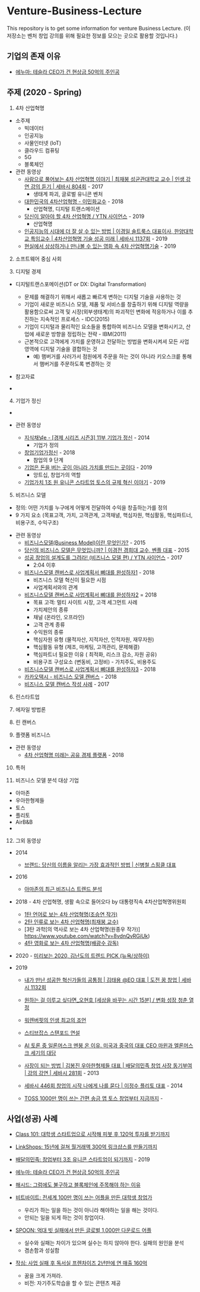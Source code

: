 # Venture-Business-Lecture
This repository is to get some information for venture Business Lecture. 
(이 저장소는 벤처 창업 강의를 위해 필요한 정보를 모으는 곳으로 활용할 것입니다.)

## 기업의 존재 이유

  + [에누마: 테슬라 CEO가 건 현상금 50억의 주인공](https://www.youtube.com/watch?v=BECyWP-op9M&list=PLB7PYmHaa-5p04MH9ZALM7F6wG7kBL0CI)


## 주제 (2020 - Spring)

1. 4차 산업혁명
* 소주제
  - 빅데이터
  - 인공지능 
  - 사물인터넷 (IoT)
  - 클라우드 컴퓨팅
  - 5G
  - 블록체인
* 관련 동영상
  + [사람으로 풀어보는 4차 산업혁명 이야기 | 최재붕 성균관대학교 교수 | 인생 강연 강의 듣기 | 세바시 804회](https://www.youtube.com/watch?v=50vkDTiCU3w) - 2017
    - 생태계 파괴, 글로벌 유니콘 벤처 
  + [대한민국의 4차산업혁명 - 이민화교수](https://www.youtube.com/watch?v=PvfPDtx7khQ) - 2018
    - 산업혁명, 디지털 트랜스메이션
  + [당신이 알아야 할 4차 산업혁명 / YTN 사이언스](https://www.youtube.com/watch?v=6VYascb96cI) - 2019
    - 산업혁명
  + [인공지능의 시대에 더 잘 살 수 있는 방법 | 이경일 솔트룩스 대표이사, 한양대학교 특임교수 | 4차산업혁명 기술 성공 미래 | 세바시 1137회](https://www.youtube.com/watch?v=jSRiq9VBlt8) - 2019
  + [현실에서 상상하거나 만나볼 수 있는 영화 속 4차 산업혁명기술](https://www.youtube.com/watch?v=Aw1MiOeA90E) - 2019

2. 소프트웨어 중심 사회

3. 디지털 경제

* 디지털트랜스포메이션(DT or DX: Digital Transformation)
  + 문제를 해결하기 위해서 새롭고 빠르게 변하는 디지털 기술을 사용하는 것
  + 기업이 새로운 비즈니스 모델, 제품 및 서비스를 창출하기 위해 디지털 역량을 활용함으로써 고객 및 시장(외부생태계)의 
    파괴적인 변화에 적응하거나 이를 추진하는 지속적인 프로세스 - IDC(2015)
  + 기업이 디지털과 물리적인 요소들을 통합하여 비즈니스 모델을 변화시키고, 산업에 새로운 방향을 정립하는 전략 - IBM(2011)
  + 근본적으로 고객에게 가치를 운영하고 전달하는 방법을 변화시켜셔 모든 사업 영역에 디지털 기술을 결합하는 것
     - 예) 햄버거를 사러가서 점원에게 주문을 하는 것이 아니라 키오스크릍 통해서 햄버거를 주문하도록 변경하는 것
 
 * 참고자료 
  + 

4. 기업가 정신
*

* 관련 동영상
  + [지식채널e - [경제 시리즈 시즌3] 11부 기업가 정신](https://www.youtube.com/watch?v=slj2FyqUlm0) - 2014
    - 기업가 정의
  + [창업기업가정신](https://www.youtube.com/watch?v=G-e42Jfxl20) - 2018
    - 참업의 9 단계
  + [기업은 돈을 버는 곳이 아니라 가치를 만드는 곳이다](https://www.youtube.com/watch?v=HNTJRvUY2Vs) - 2019
    - 앙트십, 창업가의 역할
  + [기업가치 1조 원 유니콘 스타트업 토스의 규제 혁신 이야기](https://www.youtube.com/watch?v=rmZ-NUmqM30) - 2019
  
   

5. 비즈니스 모델 
  + 정의: 어떤 가치를 누구에게 어떻게 전달하여 수익을 창출하는가를 정의
  + 9 가지 요소 (목표고객, 가치, 고객관계, 고객채녈, 핵심자원, 핵심활동, 핵심파트너, 비용구조, 수익구조) 
* 관련 동영상
  + [비즈니스모델(Business Model)이란 무엇인가?](https://www.youtube.com/watch?v=yjnGcncbQy8) - 2015
  + [당신의 비즈니스 모델은 무엇입니까? | 이경전 경희대 교수, 벤플 대표](https://www.youtube.com/watch?v=qkwrrMctDR0) - 2015
  + [성공 창업의 설계도를 그려라! (비즈니스 모델 편) / YTN 사이언스](https://www.youtube.com/watch?v=D7DHdE8BGJ8) - 2017
    - 2:04 이후 
  + [비즈니스모델 캔버스로 사업계획서 뼈대를 완성하자1](https://www.youtube.com/watch?v=-aI4ibm3H2M&t=14s) - 2018
    - 비즈니스 모델 혁신이 필요한 시점
    - 사업계획서와의 관계
  + [비즈니스모델 캔버스로 사업계획서 뼈대를 완성하자2](https://www.youtube.com/watch?v=tarTJYu95fg&t=61s) = 2018
    - 목표 고객: 멀티 사이트 시장, 고객 세그먼트 사례
    - 가치제안의 종류
    - 채널 (온라인, 오프라인)
    - 고객 관계 종류
    - 수익원의 종류
    - 핵심자원 유형 (물적자산, 지적자산, 인적자원, 재무자원)
    - 핵심활동 유형 (제조, 마케팅, 고객관리, 문제해결)
    - 핵심파트너 필요한 이유 ( 최적화, 리스크 감소, 자원 공유)
    - 비용구조 구성요소 (변동비, 고정비) - 가치주도, 비용주도 
  + [비즈니스모델 캔버스로 사업계획서 뼈대를 완성하자3](https://www.youtube.com/watch?v=-RPrb4hKP14) - 2018
  + [카카오택시 - 비즈니스 모델 캔버스](https://www.youtube.com/watch?v=dGAWEdia0_w) - 2018
  + [비즈니스 모델 캔버스 작성 사례](https://www.youtube.com/watch?v=amd39X7ctL8) - 2017
  
6. 린스타트업



7. 에자일 방법론

8. 린 캔버스

9. 플랫폼 비즈니스


* 관련 동영상
  + [4차 산업혁명 미래는 공유 경제 플랫폼](https://www.youtube.com/watch?v=1YXLdmsS52w) - 2018
  
  

10. 특허 

11. 비즈니스 모델 분석 대상 기업

  + 아마존
  + 우아한형제들
  + 토스 
  + 플리토
  + AirB&B
  + 


12. 그외 동영상 
* 2014
  + [브랜드: 당신의 이름을 알리는 가장 효과적인 방법 | 신병철 스핑클 대표](https://www.youtube.com/watch?v=uooWR3dPegY)

* 2016
  + [아마존의 최근 비즈니스 트렌드 분석](https://www.youtube.com/watch?v=eYLkKYMbFzg)
  
  
* 2018 - 4차 산업혁명, 생활 속으로 들어오다 by 대통령직속 4차산업혁명위원회
  + [1탄 언어로 보는 4차 산업혁명(조승연 작가)](https://www.youtube.com/watch?v=T6uebYw4f4c) 
  + [2탄 인류로 보는 4차 산업혁명(최재붕 교수)](https://www.youtube.com/watch?v=vz4ctXfmRnk)
  + [3탄 과학[의 역사로 보는 4차 산업혁명(원종우 작가)] https://www.youtube.com/watch?v=8vdnQvRGiUk)
  + [4탄 영화로 보는 4차 산업혁명(배광수 감독)](https://www.youtube.com/watch?v=fv6bULdsSe0)
* 2020 - [미리보는 2020, 김난도의 트렌드 PICK (뉴욕/상하이)](https://www.youtube.com/watch?v=jdmcmpoNKxM)

* 2019
  + [내가 만난 성공한 혁신가들의 공통점 | 김태용 @EO 대표 | 도전 꿈 창업 | 세바시 1132회](https://www.youtube.com/watch?v=DafmZ6i09ck)
  + [원하는 걸 이루고 싶다면_오현호 [세상을 바꾸는 시간 15분] / 변화 성장 청춘 열정](https://www.youtube.com/watch?v=oCtda6yxZ5c)
  + [워렌버핏의 인생 최고의 조언](https://www.youtube.com/watch?v=Pxwj_kMlWE0)
  + [스티브잡스 스탠포드 연설](https://www.youtube.com/watch?v=1utzfa-a5AY) 
  + [AI 토론 중 일론머스크 멘붕 온 이유. 미국과 중국의 대표 CEO 마윈과 엘론머스크 세기의 대담](https://www.youtube.com/watch?v=VCjkDF3lMbE)


  + [사장이 되는 방법 | 김봉진 우아한형제들 대표 | 배달의민족 창업 사장 동기부여 | 강의 강연 | 세바시 281회](https://www.youtube.com/watch?v=-l4-t34HJXw) - 2013
  + [세바시 446회 창업의 시작 나에게 나를 묻다 | 이정수 플리토 대표](https://www.youtube.com/watch?v=YjCJNxE0xfo) - 2014
  + [TOSS 1000만 명이 쓰는 간편 송금 앱 토스 창업부터 지금까지](https://www.youtube.com/watch?v=uPhHPO98M84) -


## 사업(성공) 사례 
  
  + [Class 101: 대학생 스타트업으로 시작해 피봇 후 120억 투자를 받기까지](https://www.youtube.com/watch?v=j_NdPp_yebY)
  + [LinkShops: 15년에 걸쳐 월거래액 300억 링크샵스를 만들기까지](https://www.youtube.com/watch?v=W-tfiDM27mo)
  + [배달의민족: 창업부터 3조 유니콘 스타트업이 되기까지](https://www.youtube.com/watch?v=e4lctv5VFuQ) - 2019  
  + [에누마: 테슬라 CEO가 건 현상금 50억의 주인공](https://www.youtube.com/watch?v=BECyWP-op9M&list=PLB7PYmHaa-5p04MH9ZALM7F6wG7kBL0CI)
  
  + [해시드: 그럼에도 불구하고 블록체인에 주목해야 하는 이유](https://www.youtube.com/watch?v=fc_NLGLSb4k&list=PLB7PYmHaa-5oS49KHYsJ1ZcCN6Idueq0V)
  
  + [비트바이트: 전세계 100만 명이 쓰는 어플을 만든 대학생 창업가](https://www.youtube.com/watch?v=iUPirj5exbs)
     - 우리가 하는 일을 하는 것이 아니라 해야하는 일을 해는 것이다.
     - 안되는 일을 되게 하는 것이 창업이다.
   + [SPOON: 억대 빗 실패에서 만든 글로벌 1,000만 다운로드 어플](https://www.youtube.com/watch?v=w2UrmIbd5Ow)
     - 실수와 실패는 차이가 있으며 실수는 하지 않아야 한다. 실패의 원인을 분석
     - 겸손함과 성실함
   + [작심: 사업 실패 후 독서실 프렌차이즈 2년만에 연 매출 160억](https://www.youtube.com/watch?v=k8KeSooxtzg)
     - 꿈을 크게 가져라. 
     - 비전: 자기주도학습을 할 수 있는 콘텐츠 제공
  


